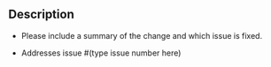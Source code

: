 
## Description

- Please include a summary of the change and which issue is fixed. 

- Addresses issue #(type issue number here)


